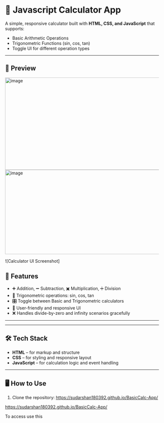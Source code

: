 # 🧮 Javascript Calculator App

A simple, responsive calculator built with **HTML, CSS, and JavaScript** that supports:
- Basic Arithmetic Operations
- Trigonometric Functions (sin, cos, tan)
- Toggle UI for different operation types

---

## 📸 Preview
<img width="564" height="303" alt="image" src="https://github.com/user-attachments/assets/30144afa-95e4-4664-adfc-1091d629c14d" />

<img width="560" height="277" alt="image" src="https://github.com/user-attachments/assets/ffca0b2b-060f-46d8-aad0-31deb5c481ed" />



![Calculator UI Screenshot]

## 🚀 Features

- ➕ Addition, ➖ Subtraction, ✖️ Multiplication, ➗ Division
- 📐 Trigonometric operations: sin, cos, tan
- 🎛️ Toggle between Basic and Trigonometric calculators
- 📱 User-friendly and responsive UI
- ❌ Handles divide-by-zero and infinity scenarios gracefully

---

---

## 🛠️ Tech Stack

- **HTML** – for markup and structure  
- **CSS** – for styling and responsive layout  
- **JavaScript** – for calculation logic and event handling  

---

## 🖥️ How to Use

1. Clone the repository:
https://sudarshan180392.github.io/BasicCalc-App/


https://sudarshan180392.github.io/BasicCalc-App/

To access use this
